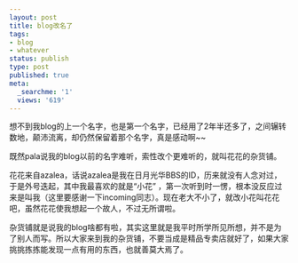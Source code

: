 ```yaml
---
layout: post
title: blog改名了
tags:
- blog
- whatever
status: publish
type: post
published: true
meta:
  _searchme: '1'
  views: '619'
---
```

想不到我blog的上一个名字，也是第一个名字，已经用了2年半还多了，之间辗转数地，颠沛流离，却仍然保留着那个名字，真是感动啊~~

既然pala说我的blog以前的名字难听，索性改个更难听的，就叫花花的杂货铺。

花花来自azalea，话说azalea是我在日月光华BBS的ID，历来就没有人念对过，于是外号迭起，其中我最喜欢的就是“小花” ，第一次听到时一愣，根本没反应过来是叫我（这里要感谢一下incoming同志）。现在老大不小了，就改小花叫花花吧，虽然花花使我想起一个故人，不过无所谓啦。

杂货铺就是说我的blog啥都有啦，其实这里就是我平时所学所见所想，并不是为了别人而写。所以大家来到我的杂货铺，不要当成是精品专卖店就好了，如果大家挑挑拣拣能发现一点有用的东西，也就善莫大焉了。
